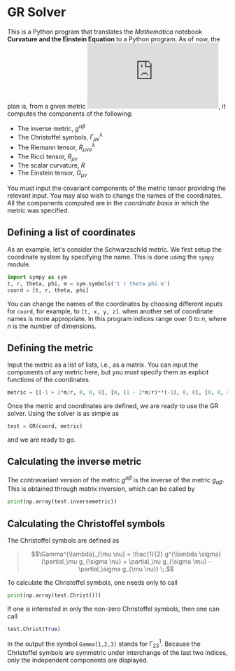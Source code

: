 # GR Solver

This is a Python program that translates the *Mathematica* notebook **Curvature and the Einstein Equation** to a Python program. As of now, the plan is, from a given metric ![equation](https://latex.codecogs.com/gif.latex?g_%7B%5Cmu%20%5Cnu%7D), it computes the components of the following:
- The inverse metric, $g^{\alpha \beta}$
- The Christoffel symbols, $\Gamma^{\lambda}_{\mu \nu}$
- The Riemann tensor, $R^{\lambda}_{\mu \nu \sigma}$
- The Ricci tensor, $R_{\mu \nu}$
- The scalar curvature, $R$
- The Einstein tensor, $G_{\mu \nu}$

You must input the covariant components of the metric tensor providing the relevant input. You may also wish to change the names of the coordinates. All the components computed are in the *coordinate basis* in which the metric was specified.

## Defining a list of coordinates
As an example, let's consider the Schwarzschild metric. We first setup the coordinate system by specifying the name. This is done using the `sympy` module.
```python
import sympy as sym
t, r, theta, phi, m = sym.symbols('t r theta phi m')
coord = [t, r, theta, phi]
```
You can change the names of the coordinates by choosing different inputs for `coord`, for example, to `[t, x, y, z]`. when another set of coordinate names is more appropriate. In this program indices range over 0 to $n$, where $n$ is the number of dimensions.

## Defining the metric
Input the metric as a list of lists, i.e., as a matrix. You can input the components of any metric here, but you must specify them as explicit functions of the coordinates.
```python
metric = [[-1 + 2*m/r, 0, 0, 0], [0, (1 - 2*m/r)**(-1), 0, 0], [0, 0, r**2, 0], [0, 0, 0, r**2 * sym.sin(theta)**2]]
```
Once the metric and coordinates are defined, we are ready to use the GR solver. Using the solver is as simple as 
```python
test = GR(coord, metric)
```
and we are ready to go.

## Calculating the inverse metric
The contravariant version of the metric $g^{\alpha \beta}$ is the inverse of the metric $g_{\alpha \beta}$. This is obtained through matrix inversion, which can be called by
```python
print(np.array(test.inversemetric))
```

## Calculating the Christoffel symbols
The Christoffel symbols are defined as
> $$\Gamma^{\lambda}_{\mu \nu} = \frac{1}{2} g^{\lambda \sigma} (\partial_\mu g_{\sigma \nu} + \partial_\nu g_{\sigma \mu} - \partial_\sigma g_{\mu \nu}) \;.$$

To calculate the Christoffel symbols, one needs only to call
```python
print(np.array(test.Christ()))
```
If one is interested in only the non-zero Christoffel symbols, then one can call
```python
test.Christ(True)
```
In the output the symbol `Gamma[1,2,3]` stands for $\Gamma^1_{23}$. Because the Christoffel symbols are symmetric under interchange of the last two indices, only the independent components are displayed.